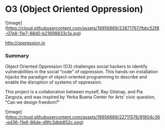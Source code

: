 # O3 (Object Oriented Oppression) 

![image] (https://cloud.githubusercontent.com/assets/19956669/23871767/fbbc52f8-07e8-11e7-88d0-b21698833c1a.jpg)

http://oppression.io

### Summary 
Object Oriented Oppression (O3) challenges social hackers to identify vulnerabilities in the social “code” of oppression. This hands-on installation hijacks the paradigm of object-oriented programming to describe and enable the disruption of systems of oppression.

This project is a collaboration between myself, Ray Gilstrap, and Pia Zargoza, and was inspired by Yerba Buena Center for Arts' civic question, "Can we design freedom?" 

![image] (https://cloud.githubusercontent.com/assets/19956669/22711576/91804c36-ed36-11e6-86de-d9fc3dbb852c.png)


